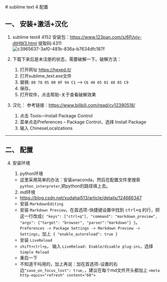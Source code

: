 <meta http-equiv="refresh" content="60">
# sublime text 4 配置

## 一、 安装+激活+汉化

1. sublime text4 4152 安装包：https://www.123pan.com/s/6PJvjv-dtHW3.html    提取码:4311    
      ![c3965637-3af0-481b-836a-b7634dfc187f](https://user-images.githubusercontent.com/87190381/271960806-c3965637-3af0-481b-836a-b7634dfc187f.png)
    


2. 下载下来后是未注册的状态，需要破解一下。破解方法：       
      1.  打开网址  https://hexed.it/    
      2.  打开sublime_text.exe文件    
      3.  替换:
            `80 78 05 00 0F 94 C1`
      -->
            `C6 40 05 01 48 85 C9`    
      4.  保存。    
      5.  打开软件，点击帮助-关于查看破解效果

3. 汉化：  参考链接：https://www.bilibili.com/read/cv12390518/  
      1.  点击 Tools—Install Package Control  
      2.  菜单点击Preferences – Package Control，选择 Install Package    
      3.  输入 ChineseLocalzations
****

## 二、 配置

4. 安装环境  
      1. python环境

      + 这里采用简单的办法：安装anaconda，然后在配置文件里搜索 `python_interpreter`,把python的路径填上去。      

      2. md环境        

      + https://blog.csdn.net/xudahai513/article/details/124686347    
      + 安装 `MarkdownEditing`    
      + 安装 `Markdown Preview`，在首选项-快捷键设置中找到 <kbd>ctrl+q</kbd> 的行，把这一行改成`{ "keys": ["ctrl+q"], "command": "markdown_preview", "args": {"target": "browser", "parser":"markdown"} }`。 `Preferences -> Package Settings -> Markdown Preview -> Settings`，加上` { "enable_autoreload": true }`    
      + 安装 `LiveReload`    
      + `shift+ctrl+p`， 输入 `LiveReload: Enable/disable plug-ins`，选择 `Simple Reload`    
      + 重启一下
      + 不知道干吗用的，加上再说：加在首选项-设置的右边`"save_on_focus_lost": true,`，建议在每个md文件开头都加上 `<meta http-equiv="refresh" content="60">`